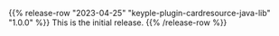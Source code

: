 {{% release-row "2023-04-25" "keyple-plugin-cardresource-java-lib" "1.0.0" %}} 
This is the initial release.
{{% /release-row %}}
